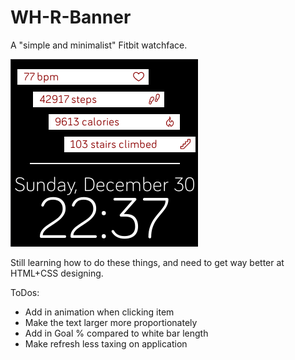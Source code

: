 # WH-R-Banner
A "simple and minimalist" Fitbit watchface.  

![WH-R Default.PNG](https://github.com/ersgonzalo/WH-R-Banner/blob/master/images/WH-R%20Default.PNG)

Still learning how to do these things, and need to get way better at HTML+CSS designing.

ToDos:
- Add in animation when clicking item
- Make the text larger more proportionately 
- Add in Goal % compared to white bar length
- Make refresh less taxing on application